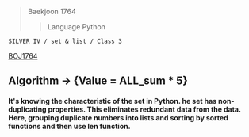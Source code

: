 >Baekjoon 1764
>>Language Python

```SILVER IV / set & list / Class 3```

[BOJ1764](https://www.acmicpc.net/problem/1764)<br>
<h2> Algorithm -> {Value = ALL_sum * 5}

<h4> It's knowing the characteristic of the set in Python. 
he set has non-duplicating properties. This eliminates redundant data from the data.
Here, grouping duplicate numbers into lists and sorting by sorted functions and then
use len function.</h4>

